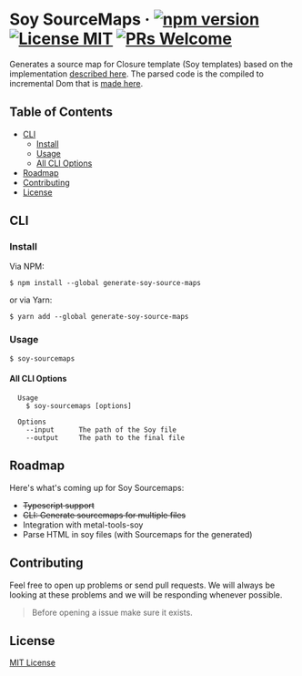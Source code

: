 # Soy SourceMaps &middot; [![npm version](https://img.shields.io/npm/v/generate-soy-source-maps.svg?style=flat-square)](https://www.npmjs.com/package/generate-soy-source-maps) [![License MIT](https://img.shields.io/badge/license-MIT-blue.svg?style=flat-square)](https://github.com/matuzalemsteles/generate-soy-source-maps/blob/master/LICENSE.md) [![PRs Welcome](https://img.shields.io/badge/PRs-welcome-brightgreen.svg?style=flat-square)](https://github.com/matuzalemsteles/generate-soy-source-maps)

Generates a source map for Closure template (Soy templates) based on the implementation [described here](https://docs.google.com/document/d/1U1RGAehQwRypUTovF1KRlpiOFze0b-_2gc6fAH0KY0k/edit?hl=en_US#). The parsed code is the compiled to incremental Dom that is [made here](https://github.com/metal/metal-tools-soy).

## Table of Contents

- [CLI](#cli)
  - [Install](#install)
  - [Usage](#usage)
  - [All CLI Options](#all-cli-options)
- [Roadmap](#roadmap)
- [Contributing](#contributing)
- [License](#license)

## CLI

### Install

Via NPM:
```
$ npm install --global generate-soy-source-maps
```

or via Yarn:
```
$ yarn add --global generate-soy-source-maps
```

### Usage

```
$ soy-sourcemaps
```

#### All CLI Options

```
  Usage
    $ soy-sourcemaps [options]

  Options
    --input      The path of the Soy file
    --output     The path to the final file
```

## Roadmap

Here's what's coming up for Soy Sourcemaps:

- ~~Typescript support~~
- ~~CLI: Generate sourcemaps for multiple files~~
- Integration with metal-tools-soy
- Parse HTML in soy files (with Sourcemaps for the generated)

## Contributing

Feel free to open up problems or send pull requests. We will always be looking at these problems and we will be responding whenever possible.

> Before opening a issue make sure it exists.

## License

[MIT License](LICENSE)